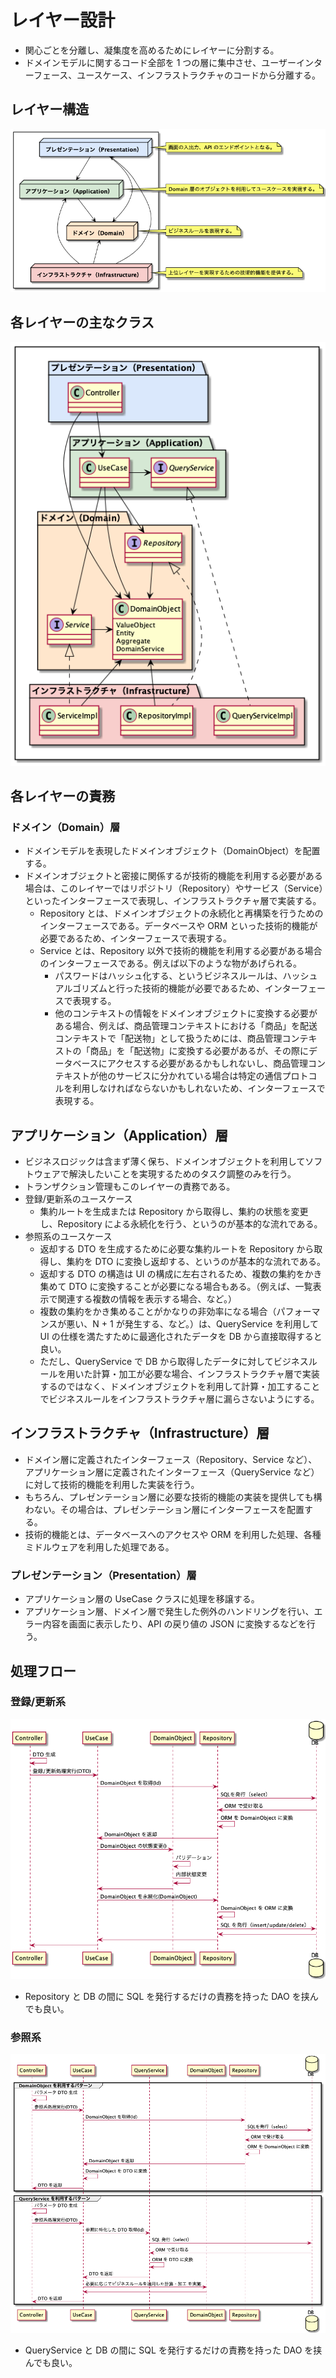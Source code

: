 # レイヤー設計
- 関心ごとを分離し、凝集度を高めるためにレイヤーに分割する。
- ドメインモデルに関するコード全部を 1 つの層に集中させ、ユーザーインターフェース、ユースケース、インフラストラクチャのコードから分離する。

## レイヤー構造
![](./diagrams/LayerStructure/LayerStructure.png)

## 各レイヤーの主なクラス
![](./diagrams/LayerStructure_TypicalClass/LayerStructure_TypicalClass.png)

## 各レイヤーの責務
### ドメイン（Domain）層
- ドメインモデルを表現したドメインオブジェクト（DomainObject）を配置する。
- ドメインオブジェクトと密接に関係するが技術的機能を利用する必要がある場合は、このレイヤーではリポジトリ（Repository）やサービス（Service）といったインターフェースで表現し、インフラストラクチャ層で実装する。
  - Repository とは、ドメインオブジェクトの永続化と再構築を行うためのインターフェースである。データベースや ORM といった技術的機能が必要であるため、インターフェースで表現する。
  - Service とは、Repository 以外で技術的機能を利用する必要がある場合のインターフェースである。例えば以下のような物があげられる。
    - パスワードはハッシュ化する、というビジネスルールは、ハッシュアルゴリズムと行った技術的機能が必要であるため、インターフェースで表現する。
    - 他のコンテキストの情報をドメインオブジェクトに変換する必要がある場合、例えば、商品管理コンテキストにおける「商品」を配送コンテキストで「配送物」として扱うためには、商品管理コンテキストの「商品」を「配送物」に変換する必要があるが、その際にデータベースにアクセスする必要があるかもしれないし、商品管理コンテキストが他のサービスに分かれている場合は特定の通信プロトコルを利用しなければならないかもしれないため、インターフェースで表現する。

## アプリケーション（Application）層
- ビジネスロジックは含まず薄く保ち、ドメインオブジェクトを利用してソフトウェアで解決したいことを実現するためのタスク調整のみを行う。
- トランザクション管理もこのレイヤーの責務である。
- 登録/更新系のユースケース
  - 集約ルートを生成または Repository から取得し、集約の状態を変更し、Repository による永続化を行う、というのが基本的な流れである。
- 参照系のユースケース
  - 返却する DTO を生成するために必要な集約ルートを Repository から取得し、集約を DTO に変換し返却する、というのが基本的な流れである。
  - 返却する DTO の構造は UI の構成に左右されるため、複数の集約をかき集めて DTO に変換することが必要になる場合もある。（例えば、一覧表示で関連する複数の情報を表示する場合、など。）
  - 複数の集約をかき集めることがかなりの非効率になる場合（パフォーマンスが悪い、N + 1 が発生する、など。）は、QueryService を利用して UI の仕様を満たすために最適化されたデータを DB から直接取得すると良い。
  - ただし、QueryService で DB から取得したデータに対してビジネスルールを用いた計算・加工が必要な場合、インフラストラクチャ層で実装するのではなく、ドメインオブジェクトを利用して計算・加工することでビジネスルールをインフラストラクチャ層に漏らさないようにする。

## インフラストラクチャ（Infrastructure）層
- ドメイン層に定義されたインターフェース（Repository、Service など）、アプリケーション層に定義されたインターフェース（QueryService など）に対して技術的機能を利用した実装を行う。
- もちろん、プレゼンテーション層に必要な技術的機能の実装を提供しても構わない。その場合は、プレゼンテーション層にインターフェースを配置する。
- 技術的機能とは、データベースへのアクセスや ORM を利用した処理、各種ミドルウェアを利用した処理である。

### プレゼンテーション（Presentation）層
- アプリケーション層の UseCase クラスに処理を移譲する。
- アプリケーション層、ドメイン層で発生した例外のハンドリングを行い、エラー内容を画面に表示したり、API の戻り値の JSON に変換するなどを行う。

## 処理フロー
### 登録/更新系
![](./diagrams/LayerStructure_CommandFlow/LayerStructure_CommandFlow.png)
- Repository と DB の間に SQL を発行するだけの責務を持った DAO を挟んでも良い。

### 参照系
![](./diagrams/LayerStructure_QueryFlow/LayerStructure_QueryFlow.png)
- QueryService と DB の間に SQL を発行するだけの責務を持った DAO を挟んでも良い。
